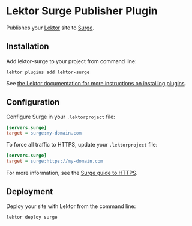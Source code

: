 # Lektor Surge Publisher Plugin

Publishes your [Lektor](https://www.getlektor.com/) site to [Surge](https://surge.sh/).

## Installation

Add lektor-surge to your project from command line:

```
lektor plugins add lektor-surge
```

See [the Lektor documentation for more instructions on installing plugins](https://www.getlektor.com/docs/plugins/).

## Configuration

Configure Surge in your `.lektorproject` file:

```ini
[servers.surge]
target = surge:my-domain.com
```

To force all traffic to HTTPS, update your `.lektorproject` file:

```ini
[servers.surge]
target = surge:https://my-domain.com
```

For more information, see the [Surge guide to HTTPS](https://surge.sh/help/using-https-by-default).

## Deployment

Deploy your site with Lektor from the command line:

```
lektor deploy surge
```
